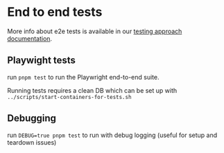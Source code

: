 # End to end tests

More info about e2e tests is available in our [testing approach documentation](https://github.com/theopensystemslab/planx-new/blob/main/doc/architecture/decisions/0003-testing-approach.md).

## Playwight tests

run `pnpm test` to run the Playwright end-to-end suite.

Running tests requires a clean DB which can be set up with `../scripts/start-containers-for-tests.sh`

## Debugging

run `DEBUG=true pnpm test` to run with debug logging (useful for setup and teardown issues)
